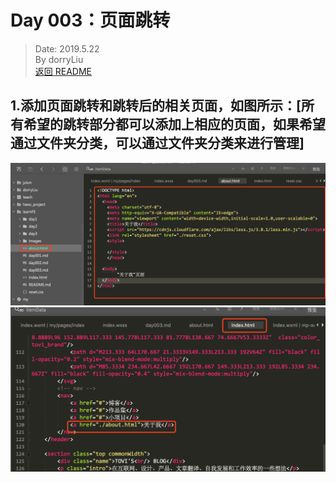 # Day 003：页面跳转
> Date:  2019.5.22  
> By dorryLiu   
> [返回 README](../README.md)  


## 1.添加页面跳转和跳转后的相关页面，如图所示：[所有希望的跳转部分都可以添加上相应的页面，如果希望通过文件夹分类，可以通过文件夹分类来进行管理]

![](day3/1.png)
![](day3/2.png)



